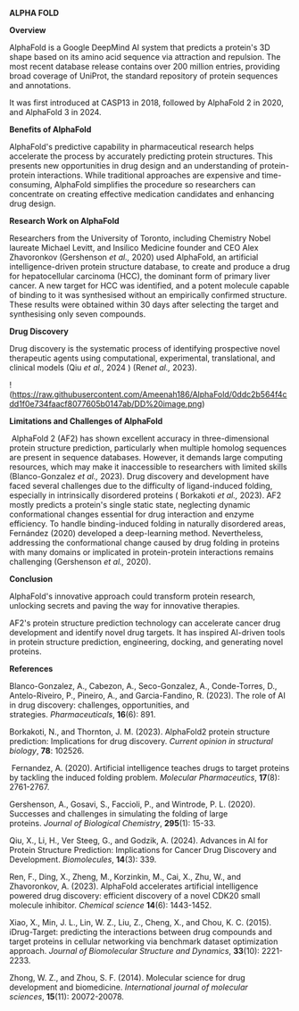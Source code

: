 **ALPHA FOLD**

**Overview** 

AlphaFold is a Google DeepMind AI system that predicts a protein's 3D shape based on its amino acid sequence via attraction and repulsion. The most recent database release contains over 200 million entries, providing broad coverage of UniProt, the standard repository of protein sequences and annotations.

It was first introduced at CASP13 in 2018, followed by AlphaFold 2 in 2020, and AlphaFold 3 in 2024. 

  

**Benefits of AlphaFold**

AlphaFold's predictive capability in pharmaceutical research helps accelerate the process by accurately predicting protein structures. This presents new opportunities in drug design and an understanding of protein-protein interactions. While traditional approaches are expensive and time-consuming, AlphaFold simplifies the procedure so researchers can concentrate on creating effective medication candidates and enhancing drug design.

  

**Research Work on AlphaFold**

Researchers from the University of Toronto, including Chemistry Nobel laureate Michael Levitt, and Insilico Medicine founder and CEO Alex Zhavoronkov \(Gershenson *et al.,* 2020\) used AlphaFold, an artificial intelligence-driven protein structure database, to create and produce a drug for hepatocellular carcinoma (HCC), the dominant form of primary liver cancer. A new target for HCC was identified, and a potent molecule capable of binding to it was synthesised without an empirically confirmed structure. These results were obtained within 30 days after selecting the target and synthesising only seven compounds.

  

**Drug Discovery**

Drug discovery is the systematic process of identifying prospective novel therapeutic agents using computational, experimental, translational, and clinical models \(Qiu *et al.,* 2024 \) \(Ren*et al.,* 2023\). 

  !(https://raw.githubusercontent.com/Ameenah186/AlphaFold/0ddc2b564f4cdd1f0e734faacf8077605b0147ab/DD%20image.png)

**Limitations and Challenges of AlphaFold**

 AlphaFold 2 (AF2) has shown excellent accuracy in three-dimensional protein structure prediction, particularly when multiple homolog sequences are present in sequence databases. However, it demands large computing resources, which may make it inaccessible to researchers with limited skills \(Blanco-Gonzalez *et al.,* 2023\). Drug discovery and development have faced several challenges due to the difficulty of ligand-induced folding, especially in intrinsically disordered proteins \( Borkakoti *et al.,* 2023\). AF2 mostly predicts a protein's single static state, neglecting dynamic conformational changes essential for drug interaction and enzyme efficiency. To handle binding-induced folding in naturally disordered areas, Fernández (2020) developed a deep-learning method. Nevertheless, addressing the conformational change caused by drug folding in proteins with many domains or implicated in protein-protein interactions remains challenging \(Gershenson *et al.,* 2020\).

**Conclusion**

AlphaFold's innovative approach could transform protein research, unlocking secrets and paving the way for innovative therapies.

AF2's protein structure prediction technology can accelerate cancer drug development and identify novel drug targets. It has inspired AI-driven tools in protein structure prediction, engineering, docking, and generating novel proteins. 

  

**References**

Blanco-Gonzalez, A., Cabezon, A., Seco-Gonzalez, A., Conde-Torres, D., Antelo-Riveiro, P., Pineiro, A., and Garcia-Fandino, R. (2023). The role of AI in drug discovery: challenges, opportunities, and strategies. *Pharmaceuticals*, **16**(6): 891.

  

Borkakoti, N., and Thornton, J. M. (2023). AlphaFold2 protein structure prediction: Implications for drug discovery. *Current opinion in structural biology*, **78**: 102526.

  

 Fernandez, A. (2020). Artificial intelligence teaches drugs to target proteins by tackling the induced folding problem. *Molecular Pharmaceutics*, **17**(8): 2761-2767.

  

Gershenson, A., Gosavi, S., Faccioli, P., and Wintrode, P. L. (2020). Successes and challenges in simulating the folding of large proteins. *Journal of Biological Chemistry*, **295**(1): 15-33.

  

Qiu, X., Li, H., Ver Steeg, G., and Godzik, A. (2024). Advances in AI for Protein Structure Prediction: Implications for Cancer Drug Discovery and Development. *Biomolecules*, **14**(3): 339. 

  

Ren, F., Ding, X., Zheng, M., Korzinkin, M., Cai, X., Zhu, W., and Zhavoronkov, A. (2023). AlphaFold accelerates artificial intelligence powered drug discovery: efficient discovery of a novel CDK20 small molecule inhibitor. *Chemical science* **14**(6): 1443-1452.

Xiao, X., Min, J. L., Lin, W. Z., Liu, Z., Cheng, X., and Chou, K. C. (2015). iDrug-Target: predicting the interactions between drug compounds and target proteins in cellular networking via benchmark dataset optimization approach. *Journal of Biomolecular Structure and Dynamics*, **33**(10): 2221-2233.

Zhong, W. Z., and Zhou, S. F. (2014). Molecular science for drug development and biomedicine. *International journal of molecular sciences*, **15**(11): 20072-20078.

